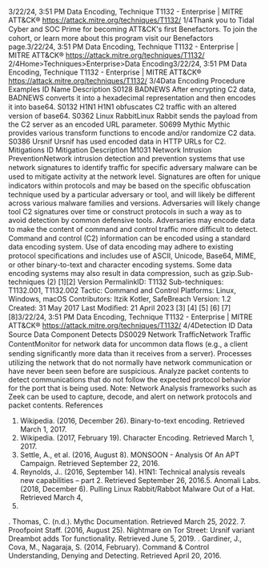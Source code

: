 3/22/24, 3:51 PM Data Encoding, Technique T1132 - Enterprise | MITRE ATT&CK®
https://attack.mitre.org/techniques/T1132/ 1/4Thank you to Tidal Cyber and SOC Prime for becoming ATT&CK's ﬁrst Benefactors. To join the cohort, or learn more about this program visit our
Benefactors page.3/22/24, 3:51 PM Data Encoding, Technique T1132 - Enterprise | MITRE ATT&CK®
https://attack.mitre.org/techniques/T1132/ 2/4Home>Techniques>Enterprise>Data Encoding3/22/24, 3:51 PM Data Encoding, Technique T1132 - Enterprise | MITRE ATT&CK®
https://attack.mitre.org/techniques/T1132/ 3/4Data Encoding
Procedure Examples
ID Name Description
S0128 BADNEWS After encrypting C2 data, BADNEWS converts it into a hexadecimal representation and then encodes it into
base64.
S0132 H1N1 H1N1 obfuscates C2 traﬃc with an altered version of base64.
S0362 Linux
RabbitLinux Rabbit sends the payload from the C2 server as an encoded URL parameter. 
S0699 Mythic Mythic provides various transform functions to encode and/or randomize C2 data.
S0386 Ursnif Ursnif has used encoded data in HTTP URLs for C2.
Mitigations
ID Mitigation Description
M1031 Network
Intrusion
PreventionNetwork intrusion detection and prevention systems that use network signatures to identify traﬃc for
speciﬁc adversary malware can be used to mitigate activity at the network level. Signatures are often for
unique indicators within protocols and may be based on the speciﬁc obfuscation technique used by a
particular adversary or tool, and will likely be different across various malware families and versions.
Adversaries will likely change tool C2 signatures over time or construct protocols in such a way as to avoid
detection by common defensive tools. Adversaries may encode data to make the content of command and control traﬃc more diﬃcult to detect. Command and control (C2)
information can be encoded using a standard data encoding system. Use of data encoding may adhere to existing protocol speciﬁcations
and includes use of ASCII, Unicode, Base64, MIME, or other binary-to-text and character encoding systems. Some data encoding
systems may also result in data compression, such as gzip.Sub-techniques (2)
[1][2]
Version PermalinkID: T1132
Sub-techniques:  T1132.001, T1132.002
 
Tactic: Command and Control
 
Platforms: Linux, Windows, macOS
Contributors: Itzik Kotler, SafeBreach
Version: 1.2
Created: 31 May 2017
Last Modiﬁed: 21 April 2023
[3]
[4]
[5]
[6]
[7]
[8]3/22/24, 3:51 PM Data Encoding, Technique T1132 - Enterprise | MITRE ATT&CK®
https://attack.mitre.org/techniques/T1132/ 4/4Detection
ID Data Source Data Component Detects
DS0029 Network TraﬃcNetwork Traﬃc
ContentMonitor for network data for uncommon data ﬂows (e.g., a client sending signiﬁcantly
more data than it receives from a server). Processes utilizing the network that do not
normally have network communication or have never been seen before are suspicious.
Analyze packet contents to detect communications that do not follow the expected
protocol behavior for the port that is being used.
Note: Network Analysis frameworks such as Zeek can be used to capture, decode, and
alert on network protocols and packet contents.
References
1. Wikipedia. (2016, December 26). Binary-to-text encoding.
Retrieved March 1, 2017.
2. Wikipedia. (2017, February 19). Character Encoding. Retrieved
March 1, 2017.
3. Settle, A., et al. (2016, August 8). MONSOON - Analysis Of An
APT Campaign. Retrieved September 22, 2016.
4. Reynolds, J.. (2016, September 14). H1N1: Technical analysis
reveals new capabilities – part 2. Retrieved September 26,
2016.5. Anomali Labs. (2018, December 6). Pulling Linux
Rabbit/Rabbot Malware Out of a Hat. Retrieved March 4,
2019.
 . Thomas, C. (n.d.). Mythc Documentation. Retrieved March 25,
2022.
7. Proofpoint Staff. (2016, August 25). Nightmare on Tor Street:
Ursnif variant Dreambot adds Tor functionality. Retrieved June
5, 2019.
 . Gardiner, J., Cova, M., Nagaraja, S. (2014, February).
Command & Control Understanding, Denying and Detecting.
Retrieved April 20, 2016.